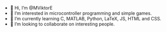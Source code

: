 - 👋 Hi, I’m @MViktorE
- 👀 I’m interested in microcontroller programming and simple games. 
- 🌱 I’m currently learning C, MATLAB, Python, LaTeX, JS, HTML and CSS.
- 💞️ I’m looking to collaborate on interesting people.

<!---
MViktorE/MViktorE is a ✨ special ✨ repository because its `README.md` (this file) appears on your GitHub profile.
You can click the Preview link to take a look at your changes.
--->
